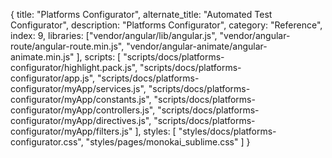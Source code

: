 {
  title: "Platforms Configurator",
  alternate_title: "Automated Test Configurator",
  description: "Platforms Configurator",
  category: "Reference",
  index: 9,
  libraries: ["vendor/angular/lib/angular.js",
  "vendor/angular-route/angular-route.min.js",
  "vendor/angular-animate/angular-animate.min.js"
  ],
  scripts: [
  "scripts/docs/platforms-configurator/highlight.pack.js",
  "scripts/docs/platforms-configurator/app.js",
  "scripts/docs/platforms-configurator/myApp/services.js",
  "scripts/docs/platforms-configurator/myApp/constants.js",
  "scripts/docs/platforms-configurator/myApp/controllers.js",
  "scripts/docs/platforms-configurator/myApp/directives.js",
  "scripts/docs/platforms-configurator/myApp/filters.js"
  ],
  styles: [
  "styles/docs/platforms-configurator.css",
  "styles/pages/monokai_sublime.css"
  ]
}

<div class="platforms-configurator row" ng-app="myApp">
  <div ng-view></div>
</div>